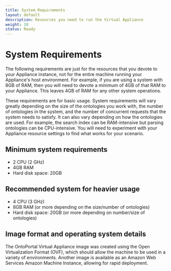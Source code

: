 ```yaml
---
title: System Requirements
layout: default
description: Resources you need to run the Virtual Appliance
weight: 10
status: Ready
---
```


# System Requirements
The following requirements are just for the resources that you devote to your Appliance instance, 
not for the entire machine running your Appliance's host environment. 
For example, if you are using a system with 8GB of RAM, 
then you will need to devote a minimum of 4GB of that RAM to your Appliance.
This leaves 4GB of RAM for any other system operations.

These requirements are for basic usage. 
System requirements will vary greatly 
depending on the size of the ontologies you work with, 
the number of ontologies in the system, 
and the number of concurrent requests that the system needs to satisfy. 
It can also vary depending on how the ontologies are used. 
For example, the search index can be RAM-intensive but parsing ontologies can be CPU-intensive. 
You will need to experiment with your Appliance resource settings to find what works for your scenario.

## Minimum system requirements
* 2 CPU (2 GHz)
* 4GB RAM
* Hard disk space: 20GB

## Recommended system for heavier usage
* 4 CPU (3 GHz)
* 8GB RAM (or more depending on the size/number of ontologies)
* Hard disk space: 20GB (or more depending on number/size of ontologies)

## Image format and operating system details

The OntoPortal Virtual Appliance image was created 
using the Open Virtualization Format (OVF),
which should allow the machine to be used in a variety of environments.
Another image is available as an Amazon Web Services Amazon Machine Instance,
allowing for rapid deployment. 

